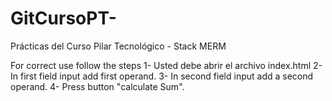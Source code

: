 # GitCursoPT-
Prácticas del Curso Pilar Tecnológico - Stack MERM

For correct use follow the steps
1- Usted debe abrir el archivo index.html
2- In first field input add first operand.
3- In second field input add a second operand.
4- Press button "calculate Sum".